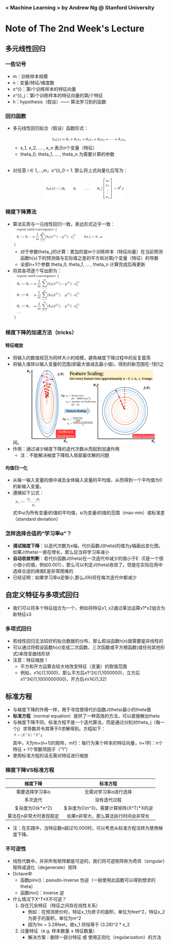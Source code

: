 ### < Machine Learning > by Andrew Ng @ Stanford University

# Note of The 2nd Week's Lecture

## 多元线性回归

### 一些记号
+ m：训练样本规模
+ n：变量/特征/维度数
+ x^(i)：第i个训练样本的特征向量
+ x^(i)_j：第i个训练样本的特征向量的第j个特征
+ h：hypothesis（假设）—— 算法学习到的函数

### 回归函数
+ 多元线性回归拟合（假设）函数形式：
	<div align=center><img src="https://raw.githubusercontent.com/Jack-CHEN-sci/Machine-Learning-Andrew/master/notes/img/multiple_features_function.png" width = 50% /></div>

	+ x_1, x_2, ... , x_n 表示n个变量（特征）
	+ theta_0, theta_1, ... , theta_n 为需要计算的参数</br></br>

+ 对任意 i ∈ 1,…,m，x^(i)_0 = 1. 那么将上式向量化后写为：
<div align=center><img src="https://raw.githubusercontent.com/Jack-CHEN-sci/Machine-Learning-Andrew/master/notes/img/multiple_features_function_vector.png" width = 50% /></div>

###  梯度下降算法
+ 算法实质与一元线性回归一致，表达形式近乎一致：</br>
	<img src="https://raw.githubusercontent.com/Jack-CHEN-sci/Machine-Learning-Andrew/master/notes/img/multiple_features_GDAlgo.png" width = 60% />
	+ 对于参数theta_j的计算：累加的是m个训练样本（特征向量）在当前预测函数h(x)下的预测值与实际值之差的平方和对第j个变量（特征）的导数
	+ 全部n+1个参数 theta_0, theta_1, ... , theta_n 计算完成后再更新
+ 将其各项逐个写出即为：</br>
	<img src="https://raw.githubusercontent.com/Jack-CHEN-sci/Machine-Learning-Andrew/master/notes/img/multiple_features_GDAlgo(1).png" width = 45% />

### 梯度下降的加速方法（tricks）
#### 特征缩放
+ 将输入的数值规范为同样大小的规模，避免梯度下降过程中的反复震荡</br>
+ 将输入值除以输入变量的范围(即最大值减去最小值)，得到的新范围在-1到1之间。
<img src="https://raw.githubusercontent.com/Jack-CHEN-sci/Machine-Learning-Andrew/master/notes/img/feature_scaling.png" width = 90% /></br>
+ 作用：通过减少梯度下降的迭代次数从而起到加速作用
	+ 注：不能解决梯度下降陷入局部最优解的问题
#### 均值归一化
+ 从每一输入变量的值中减去全体输入变量的平均值，从而得到一个平均值为0的新输入变量。
+ 遵循如下公式：</br>
	<img src="https://raw.githubusercontent.com/Jack-CHEN-sci/Machine-Learning-Andrew/master/notes/img/mean_normalization.png" width = 20% /></br>
	式中ui为所有变量i的值的平均值，si为变量i的值的范围（max-min）或标准差（standard deviation）

### 怎样选择合适的“学习率α”？
+ **调试梯度下降**：以迭代次数为x轴，代价函数J(theta)的值为y轴画出变化图。如果J(theta)一直在增长，那么应当将学习率减小
+ **自动收敛判断**：若代价函数J(theta)在一次迭代中减少的值小于E（E是一个很小很小的值，例如0.001），那么可以判定J(theta)收敛了。但是在实际应用中选择合适的阈值E是非常困难的
+ 已经证明：如果学习率α足够小,那么J(θ)将在每次迭代中都减少

## 自定义特征与多项式回归
+ 我们可以将多个特征组合为一个，例如将特征x1, x2通过乘法运算x1*x2组合为新特征x3
### 多项式回归
+ 若线性回归无法较好的拟合数据的分布，那么假设函数h(x)就需要是非线性的
+ 可以通过将假设函数h(x)变成二次函数、三次函数或平方根函数(或任何其他形式)来改变曲线形状
+ 注意：特征缩放！
	+ 平方和开方运算会较大地改变特征（变量）的取值范围
	+ 例如，x1∈(1,1000)，那么平方后x1^2∈(1,1000000)，立方后x1^3∈(1,1000000000)，开方后√x1∈(1,32)

## 标准方程
+ 与梯度下降的作用一样，用于寻找使得代价函数J(theta)最小的theta值
+ **标准方程**（normal equation）提供了一种高效的方法，可以直接解出theta
+ 与梯度下降不同，标准方程不是一个迭代算法，而是通过分别对theta_j（每一个j）求导数并令其等于0求解得到。方程如下：</br>
	<img src="https://raw.githubusercontent.com/Jack-CHEN-sci/Machine-Learning-Andrew/master/notes/img/normal_equation.png" width = 20% /></br>
	其中，X为m×(n+1)的矩阵，m行：每行为某个样本的特征向量，n+1列：n个特征 + 1个常数项因子（“1”）
+ 使用标准方程的话无需对特征进行缩放

### 梯度下降VS标准方程
|梯度下降|标准方程|
|:-:|:-:|
|需要选择学习率α|无需对学习率α进行选择|
|多次迭代|没有迭代过程|
|复杂度为O(k*n^2)|复杂度为O(n^3)，需要计算矩阵(X^T)*X的逆|
|算法在n非常大时表现稳定|如果n非常大，那么算法执行时间会非常长|
+ 注：在实践中，当特征数n超过10,000时，可以考虑从标准方程法转为使用梯度下降。

### 不可逆性
+ 线性代数中，并非所有矩阵都是可逆的，我们将可逆矩阵称为奇异（singular）矩阵或退化（degenerate）矩阵
+ Octave中
	+ 函数pinv()：pseudo-inverse 伪逆（一般使用此函数可以得到想求的theta）
	+ 函数inv()：inverse 逆
+ 什么情况下X^T*X不可逆？
	1. 存在冗余特征（特征之间存在线性关系）
		+ 例如：在预测房价时，特征x_1为房子的面积，单位为feet^2，特征x_2为房子的面积，单位为m^2
		+ 因为1m = 3.28feet，故x_1 将恒等于 (3.28)^2 * x_2
	2. 过量特征（e.g. 样本数量 ≤ 特征数量）
		+ 解决方案：删除一部分特征 或 使用正则化（regularization）的方法
